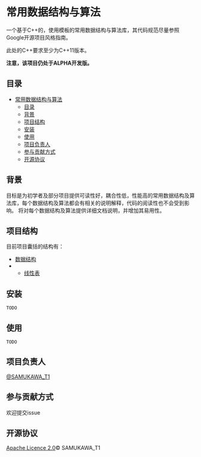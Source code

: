 # 常用数据结构与算法
一个基于C++的，使用模板的常用数据结构与算法库，其代码规范尽量参照Google开源项目风格指南。

此处的C++要求至少为C++11版本。

**注意，该项目仍处于ALPHA开发版。**

## 目录

- [常用数据结构与算法](#常用数据结构与算法)
  - [目录](#目录)
  - [背景](#背景)
  - [项目结构](#项目结构)
  - [安装](#安装)
  - [使用](#使用)
  - [项目负责人](#项目负责人)
  - [参与贡献方式](#参与贡献方式)
  - [开源协议](#开源协议)

## 背景

目标是为初学者及部分项目提供可读性好，耦合性低，性能高的常用数据结构及算法库，每个数据结构及算法都会有相关的说明解释，代码的阅读性也不会受到影响。
将对每个数据结构及算法提供详细文档说明，并增加其易用性。

## 项目结构
目前项目囊括的结构有：
- [数据结构](/src/Data_Structure/)
- - [线性表](/src/Data_Structure/Vector/)
  
## 安装
    TODO

## 使用
    TODO
## 项目负责人
[@SAMUKAWA_T1](https://github.com/Samukawa-T1)

## 参与贡献方式
欢迎提交issue

## 开源协议
[Apache Licence 2.0](LICENCE)© SAMUKAWA_T1
